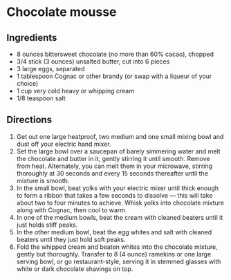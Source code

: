 Chocolate mousse
================

Ingredients
-----------

- 8 ounces bittersweet chocolate (no more than 60% cacao), chopped
- 3/4 stick (3 ounces) unsalted butter, cut into 6 pieces
- 3 large eggs, separated
- 1 tablespoon Cognac or other brandy (or swap with a liqueur of your choice)
- 1 cup very cold heavy or whipping cream
- 1/8 teaspoon salt


Directions
----------

1. Get out one large heatproof, two medium and one small mixing bowl and dust off your electric hand mixer.
2. Set the large bowl over a saucepan of barely simmering water and melt the chocolate and butter in it, gently stirring it until smooth. Remove from heat. Alternately, you can melt them in your microwave, stirring thoroughly at 30 seconds and every 15 seconds thereafter until the mixture is smooth.
3. In the small bowl, beat yolks with your electric mixer until thick enough to form a ribbon that takes a few seconds to dissolve — this will take about two to four minutes to achieve. Whisk yolks into chocolate mixture along with Cognac, then cool to warm.
4. In one of the medium bowls, beat the cream with cleaned beaters until it just holds stiff peaks.
5. In the other medium bowl, beat the egg whites and salt with cleaned beaters until they just hold soft peaks.
6. Fold the whipped cream and beaten whites into the chocolate mixture, gently but thoroughly. Transfer to 8 (4 ounce) ramekins or one large serving bowl, or go restaurant-style, serving it in stemmed glasses with white or dark chocolate shavings on top.
